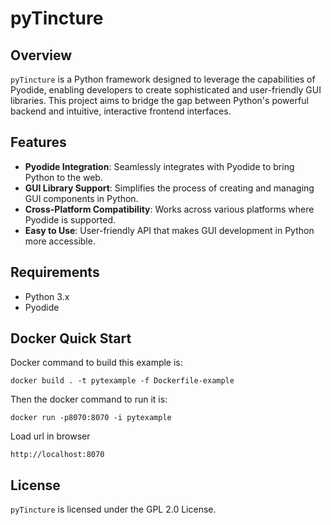 # pyTincture

## Overview
`pyTincture` is a Python framework designed to leverage the capabilities of Pyodide, enabling developers to create sophisticated and user-friendly GUI libraries. This project aims to bridge the gap between Python's powerful backend and intuitive, interactive frontend interfaces.

## Features
- **Pyodide Integration**: Seamlessly integrates with Pyodide to bring Python to the web.
- **GUI Library Support**: Simplifies the process of creating and managing GUI components in Python.
- **Cross-Platform Compatibility**: Works across various platforms where Pyodide is supported.
- **Easy to Use**: User-friendly API that makes GUI development in Python more accessible.

## Requirements
- Python 3.x
- Pyodide

## Docker Quick Start
Docker command to build this example is:
~~~
docker build . -t pytexample -f Dockerfile-example
~~~
Then the docker command to run it is:
~~~
docker run -p8070:8070 -i pytexample
~~~
Load url in browser
~~~
http://localhost:8070
~~~


## License
`pyTincture` is licensed under the GPL 2.0 License.


